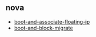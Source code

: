 
## nova
- [boot-and-associate-floating-ip](https://godleon.github.io/osp_test_results/0.2.102/nova/boot-and-associate-floating-ip.html)
- [boot-and-block-migrate](https://godleon.github.io/osp_test_results/0.2.102/nova/boot-and-block-migrate.html)

